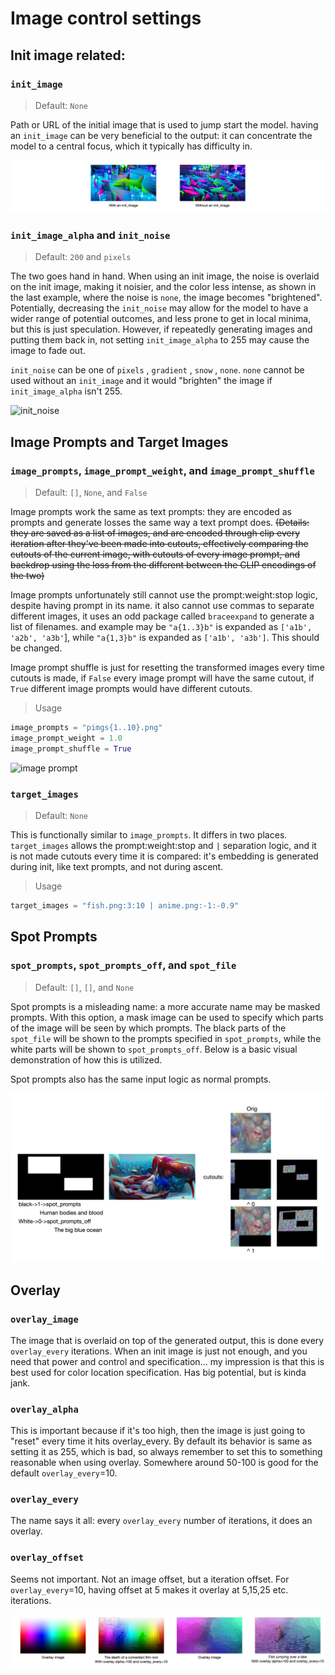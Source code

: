 # Image control settings

## Init image related:

### `init_image`

> Default: `None`

Path or URL of the initial image that is used to jump start the model. having an `init_image` can be very beneficial to the output: it can concentrate the model to a central focus, which it typically has difficulty in.

![init image](image-control-settings/init%20image.png)


### `init_image_alpha` and `init_noise`

> Default: `200` and  `pixels`

The two goes hand in hand. When using an init image, the noise is overlaid on the init image, making it noisier, and the color less intense, as shown in the last example, where the noise is `none`, the image becomes "brightened". Potentially, decreasing the `init_noise` may allow for the model to have a wider range of potential outcomes, and less prone to get in local minima, but this is just speculation. However, if repeatedly generating images and putting them back in, not setting `init_image_alpha` to 255 may cause the image to fade out. 

`init_noise` can be one of  `pixels` , `gradient` , `snow` , `none`.  `none` cannot be used without an `init_image` and it would "brighten" the image if `init_image_alpha` isn't 255.	

![init_noise](image-control-settings/init_noise.png)

<!--  this should be commented out 👀

### `init_weight`

> Default: `None` 

Unsure of specifics, doesn't work for now. Code means to apply a spherical distance loss between the current generation and the original image. as of now the code is bugged in two ways: f_orig is actually not the original image, its the image after applying init_noise and some normalizing stuff ?? see pixray around line 586. anothe thing is that its cur_loss is not a tensor that has no dimensions (tensor(#)) but a tensor of dim 0 (tensor([#])) so code has to be changed ill pr when I can lol. 

![init_weight](image-control-settings/init_weight.png)

-->



## Image Prompts and Target Images

### `image_prompts`, `image_prompt_weight`, and `image_prompt_shuffle`

> Default: `[]`, `None`, and `False`

Image prompts work the same as text prompts: they are encoded as prompts and generate losses the same way a text prompt does. ~~(Details: they are saved as a list of images, and are encoded through clip every iteration after they've been made into cutouts, effectively comparing the cutouts of the current image, with cutouts of every image prompt, and backdrop using the loss from the different between the CLIP encodings of the two)~~ 

Image prompts unfortunately still cannot use the prompt:weight:stop logic, despite having prompt in its name. it also cannot use commas to separate different images, it uses an odd package called `braceexpand` to generate a list of filenames. and example may be `"a{1..3}b"` is expanded as `['a1b', 'a2b', 'a3b'`], while `"a{1,3}b"` is expanded as `['a1b', 'a3b']`. This should be changed.

Image prompt shuffle is just for resetting the transformed images every time cutouts is made, if `False` every image prompt will have the same cutout, if `True` different image prompts would have different cutouts.

> Usage

```python
image_prompts = "pimgs{1..10}.png"
image_prompt_weight = 1.0
image_prompt_shuffle = True
```

![image prompt](image-control-settings/image%20prompt.png)



### `target_images`

> Default: `None`

This is functionally similar to `image_prompts`. It differs in two places. `target_images` allows the prompt:weight:stop and `|` separation logic, and it is not made cutouts every time it is compared: it's embedding is generated during init, like text prompts, and not during ascent. 

> Usage

```python
target_images = "fish.png:3:10 | anime.png:-1:-0.9"
```





## Spot Prompts

### `spot_prompts`, `spot_prompts_off`, and `spot_file`

> Default: `[]`, `[]`, and `None`

Spot prompts is a misleading name: a more accurate name may be masked prompts. With this option, a mask image can be used to specify which parts of the image will be seen by which prompts. The black parts of the `spot_file` will be shown to the prompts specified in `spot_prompts`, while the white parts will be shown to `spot_prompts_off`. Below is a basic visual demonstration of how this is utilized. 

Spot prompts also has the same input logic as normal prompts.

![spot prompts showcase](image-control-settings/spot%20prompts%20showcase.png)



## Overlay

### `overlay_image`

The image that is overlaid on top of the generated output, this is done every `overlay_every` iterations. When an init image is just not enough, and you need that power and control and specification… my impression is that this is best used for color location specification. Has big potential, but is kinda jank.

### `overlay_alpha`

This is important because if it's too high, then the image is just going to "reset" every time it hits overlay_every. By default its behavior is same as setting it as 255, which is bad, so always remember to set this to something reasonable when using overlay. Somewhere around 50-100 is good for the default `overlay_every`=10.

### `overlay_every`

The name says it all: every `overlay_every` number of iterations, it does an overlay.

### `overlay_offset`

Seems not important. Not an image offset, but a iteration offset. For `overlay_every`=10, having offset at 5 makes it overlay at 5,15,25 etc. iterations.

![overlay exp2](image-control-settings/overlay%20exp2.png)